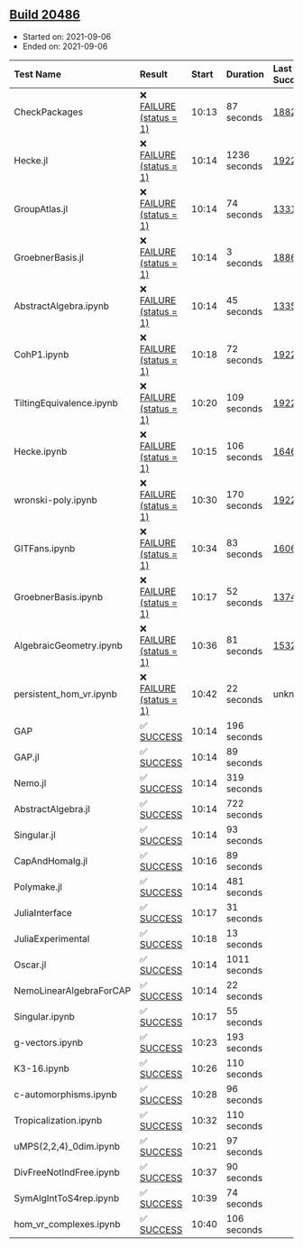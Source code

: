 ## [Build 20486](https://oscarci.mathematik.uni-kl.de/job/oscar/20486/)

* Started on: 2021-09-06
* Ended on: 2021-09-06

| Test Name    | Result | Start | Duration | Last Success | First Failure |
|:-------------|:-------|:------|:---------|:-------------|:--------------|
| CheckPackages | ❌ [FAILURE (status = 1)](https://oscarci.mathematik.uni-kl.de/job/oscar/20486/artifact/logs/build-20486/CheckPackages.log) | 10:13 | 87 seconds | [18822](https://oscarci.mathematik.uni-kl.de/job/oscar/18822/) | [18823](https://oscarci.mathematik.uni-kl.de/job/oscar/18823/) |
| Hecke.jl | ❌ [FAILURE (status = 1)](https://oscarci.mathematik.uni-kl.de/job/oscar/20486/artifact/logs/build-20486/Hecke.jl.log) | 10:14 | 1236 seconds | [19222](https://oscarci.mathematik.uni-kl.de/job/oscar/19222/) | [20152](https://oscarci.mathematik.uni-kl.de/job/oscar/20152/) |
| GroupAtlas.jl | ❌ [FAILURE (status = 1)](https://oscarci.mathematik.uni-kl.de/job/oscar/20486/artifact/logs/build-20486/GroupAtlas.jl.log) | 10:14 | 74 seconds | [13311](https://oscarci.mathematik.uni-kl.de/job/oscar/13311/) | [13312](https://oscarci.mathematik.uni-kl.de/job/oscar/13312/) |
| GroebnerBasis.jl | ❌ [FAILURE (status = 1)](https://oscarci.mathematik.uni-kl.de/job/oscar/20486/artifact/logs/build-20486/GroebnerBasis.jl.log) | 10:14 | 3 seconds | [18864](https://oscarci.mathematik.uni-kl.de/job/oscar/18864/) | [18865](https://oscarci.mathematik.uni-kl.de/job/oscar/18865/) |
| AbstractAlgebra.ipynb | ❌ [FAILURE (status = 1)](https://oscarci.mathematik.uni-kl.de/job/oscar/20486/artifact/logs/build-20486/AbstractAlgebra.ipynb.log) | 10:14 | 45 seconds | [13355](https://oscarci.mathematik.uni-kl.de/job/oscar/13355/) | [13356](https://oscarci.mathematik.uni-kl.de/job/oscar/13356/) |
| CohP1.ipynb | ❌ [FAILURE (status = 1)](https://oscarci.mathematik.uni-kl.de/job/oscar/20486/artifact/logs/build-20486/CohP1.ipynb.log) | 10:18 | 72 seconds | [19222](https://oscarci.mathematik.uni-kl.de/job/oscar/19222/) | [20152](https://oscarci.mathematik.uni-kl.de/job/oscar/20152/) |
| TiltingEquivalence.ipynb | ❌ [FAILURE (status = 1)](https://oscarci.mathematik.uni-kl.de/job/oscar/20486/artifact/logs/build-20486/TiltingEquivalence.ipynb.log) | 10:20 | 109 seconds | [19222](https://oscarci.mathematik.uni-kl.de/job/oscar/19222/) | [20152](https://oscarci.mathematik.uni-kl.de/job/oscar/20152/) |
| Hecke.ipynb | ❌ [FAILURE (status = 1)](https://oscarci.mathematik.uni-kl.de/job/oscar/20486/artifact/logs/build-20486/Hecke.ipynb.log) | 10:15 | 106 seconds | [16463](https://oscarci.mathematik.uni-kl.de/job/oscar/16463/) | [16464](https://oscarci.mathematik.uni-kl.de/job/oscar/16464/) |
| wronski-poly.ipynb | ❌ [FAILURE (status = 1)](https://oscarci.mathematik.uni-kl.de/job/oscar/20486/artifact/logs/build-20486/wronski-poly.ipynb.log) | 10:30 | 170 seconds | [19222](https://oscarci.mathematik.uni-kl.de/job/oscar/19222/) | [20152](https://oscarci.mathematik.uni-kl.de/job/oscar/20152/) |
| GITFans.ipynb | ❌ [FAILURE (status = 1)](https://oscarci.mathematik.uni-kl.de/job/oscar/20486/artifact/logs/build-20486/GITFans.ipynb.log) | 10:34 | 83 seconds | [16068](https://oscarci.mathematik.uni-kl.de/job/oscar/16068/) | [16069](https://oscarci.mathematik.uni-kl.de/job/oscar/16069/) |
| GroebnerBasis.ipynb | ❌ [FAILURE (status = 1)](https://oscarci.mathematik.uni-kl.de/job/oscar/20486/artifact/logs/build-20486/GroebnerBasis.ipynb.log) | 10:17 | 52 seconds | [13748](https://oscarci.mathematik.uni-kl.de/job/oscar/13748/) | [13749](https://oscarci.mathematik.uni-kl.de/job/oscar/13749/) |
| AlgebraicGeometry.ipynb | ❌ [FAILURE (status = 1)](https://oscarci.mathematik.uni-kl.de/job/oscar/20486/artifact/logs/build-20486/AlgebraicGeometry.ipynb.log) | 10:36 | 81 seconds | [15322](https://oscarci.mathematik.uni-kl.de/job/oscar/15322/) | [15323](https://oscarci.mathematik.uni-kl.de/job/oscar/15323/) |
| persistent_hom_vr.ipynb | ❌ [FAILURE (status = 1)](https://oscarci.mathematik.uni-kl.de/job/oscar/20486/artifact/logs/build-20486/persistent_hom_vr.ipynb.log) | 10:42 | 22 seconds | unknown | unknown |
| GAP | ✅ [SUCCESS](https://oscarci.mathematik.uni-kl.de/job/oscar/20486/artifact/logs/build-20486/GAP.log) | 10:14 | 196 seconds |  |  |
| GAP.jl | ✅ [SUCCESS](https://oscarci.mathematik.uni-kl.de/job/oscar/20486/artifact/logs/build-20486/GAP.jl.log) | 10:14 | 89 seconds |  |  |
| Nemo.jl | ✅ [SUCCESS](https://oscarci.mathematik.uni-kl.de/job/oscar/20486/artifact/logs/build-20486/Nemo.jl.log) | 10:14 | 319 seconds |  |  |
| AbstractAlgebra.jl | ✅ [SUCCESS](https://oscarci.mathematik.uni-kl.de/job/oscar/20486/artifact/logs/build-20486/AbstractAlgebra.jl.log) | 10:14 | 722 seconds |  |  |
| Singular.jl | ✅ [SUCCESS](https://oscarci.mathematik.uni-kl.de/job/oscar/20486/artifact/logs/build-20486/Singular.jl.log) | 10:14 | 93 seconds |  |  |
| CapAndHomalg.jl | ✅ [SUCCESS](https://oscarci.mathematik.uni-kl.de/job/oscar/20486/artifact/logs/build-20486/CapAndHomalg.jl.log) | 10:16 | 89 seconds |  |  |
| Polymake.jl | ✅ [SUCCESS](https://oscarci.mathematik.uni-kl.de/job/oscar/20486/artifact/logs/build-20486/Polymake.jl.log) | 10:14 | 481 seconds |  |  |
| JuliaInterface | ✅ [SUCCESS](https://oscarci.mathematik.uni-kl.de/job/oscar/20486/artifact/logs/build-20486/JuliaInterface.log) | 10:17 | 31 seconds |  |  |
| JuliaExperimental | ✅ [SUCCESS](https://oscarci.mathematik.uni-kl.de/job/oscar/20486/artifact/logs/build-20486/JuliaExperimental.log) | 10:18 | 13 seconds |  |  |
| Oscar.jl | ✅ [SUCCESS](https://oscarci.mathematik.uni-kl.de/job/oscar/20486/artifact/logs/build-20486/Oscar.jl.log) | 10:14 | 1011 seconds |  |  |
| NemoLinearAlgebraForCAP | ✅ [SUCCESS](https://oscarci.mathematik.uni-kl.de/job/oscar/20486/artifact/logs/build-20486/NemoLinearAlgebraForCAP.log) | 10:14 | 22 seconds |  |  |
| Singular.ipynb | ✅ [SUCCESS](https://oscarci.mathematik.uni-kl.de/job/oscar/20486/artifact/logs/build-20486/Singular.ipynb.log) | 10:17 | 55 seconds |  |  |
| g-vectors.ipynb | ✅ [SUCCESS](https://oscarci.mathematik.uni-kl.de/job/oscar/20486/artifact/logs/build-20486/g-vectors.ipynb.log) | 10:23 | 193 seconds |  |  |
| K3-16.ipynb | ✅ [SUCCESS](https://oscarci.mathematik.uni-kl.de/job/oscar/20486/artifact/logs/build-20486/K3-16.ipynb.log) | 10:26 | 110 seconds |  |  |
| c-automorphisms.ipynb | ✅ [SUCCESS](https://oscarci.mathematik.uni-kl.de/job/oscar/20486/artifact/logs/build-20486/c-automorphisms.ipynb.log) | 10:28 | 96 seconds |  |  |
| Tropicalization.ipynb | ✅ [SUCCESS](https://oscarci.mathematik.uni-kl.de/job/oscar/20486/artifact/logs/build-20486/Tropicalization.ipynb.log) | 10:32 | 110 seconds |  |  |
| uMPS(2,2,4)_0dim.ipynb | ✅ [SUCCESS](https://oscarci.mathematik.uni-kl.de/job/oscar/20486/artifact/logs/build-20486/uMPS-2-2-4-_0dim.ipynb.log) | 10:21 | 97 seconds |  |  |
| DivFreeNotIndFree.ipynb | ✅ [SUCCESS](https://oscarci.mathematik.uni-kl.de/job/oscar/20486/artifact/logs/build-20486/DivFreeNotIndFree.ipynb.log) | 10:37 | 90 seconds |  |  |
| SymAlgIntToS4rep.ipynb | ✅ [SUCCESS](https://oscarci.mathematik.uni-kl.de/job/oscar/20486/artifact/logs/build-20486/SymAlgIntToS4rep.ipynb.log) | 10:39 | 74 seconds |  |  |
| hom_vr_complexes.ipynb | ✅ [SUCCESS](https://oscarci.mathematik.uni-kl.de/job/oscar/20486/artifact/logs/build-20486/hom_vr_complexes.ipynb.log) | 10:40 | 106 seconds |  |  |
